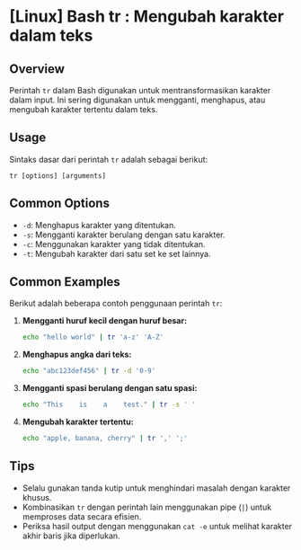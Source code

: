 # [Linux] Bash tr <Penggunaan setara>: Mengubah karakter dalam teks

## Overview
Perintah `tr` dalam Bash digunakan untuk mentransformasikan karakter dalam input. Ini sering digunakan untuk mengganti, menghapus, atau mengubah karakter tertentu dalam teks.

## Usage
Sintaks dasar dari perintah `tr` adalah sebagai berikut:

```
tr [options] [arguments]
```

## Common Options
- `-d`: Menghapus karakter yang ditentukan.
- `-s`: Mengganti karakter berulang dengan satu karakter.
- `-c`: Menggunakan karakter yang tidak ditentukan.
- `-t`: Mengubah karakter dari satu set ke set lainnya.

## Common Examples
Berikut adalah beberapa contoh penggunaan perintah `tr`:

1. **Mengganti huruf kecil dengan huruf besar:**
   ```bash
   echo "hello world" | tr 'a-z' 'A-Z'
   ```

2. **Menghapus angka dari teks:**
   ```bash
   echo "abc123def456" | tr -d '0-9'
   ```

3. **Mengganti spasi berulang dengan satu spasi:**
   ```bash
   echo "This    is    a    test." | tr -s ' '
   ```

4. **Mengubah karakter tertentu:**
   ```bash
   echo "apple, banana, cherry" | tr ',' ';'
   ```

## Tips
- Selalu gunakan tanda kutip untuk menghindari masalah dengan karakter khusus.
- Kombinasikan `tr` dengan perintah lain menggunakan pipe (`|`) untuk memproses data secara efisien.
- Periksa hasil output dengan menggunakan `cat -e` untuk melihat karakter akhir baris jika diperlukan.